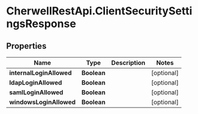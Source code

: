 # CherwellRestApi.ClientSecuritySettingsResponse

## Properties
Name | Type | Description | Notes
------------ | ------------- | ------------- | -------------
**internalLoginAllowed** | **Boolean** |  | [optional] 
**ldapLoginAllowed** | **Boolean** |  | [optional] 
**samlLoginAllowed** | **Boolean** |  | [optional] 
**windowsLoginAllowed** | **Boolean** |  | [optional] 


